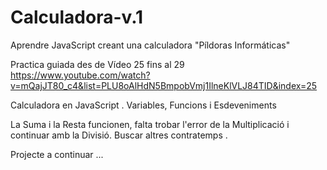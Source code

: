 # Calculadora-v.1
Aprendre JavaScript creant una calculadora "Píldoras Informáticas"


Practica guiada des de Vídeo 25 fins al 29
https://www.youtube.com/watch?v=mQajJT80_c4&list=PLU8oAlHdN5BmpobVmj1IlneKlVLJ84TID&index=25

Calculadora en JavaScript . Variables, Funcions i Esdeveniments

La Suma i la Resta funcionen, falta trobar l'error de la Multiplicació i continuar amb la Divisió.
Buscar altres contratemps .

Projecte a continuar ...
